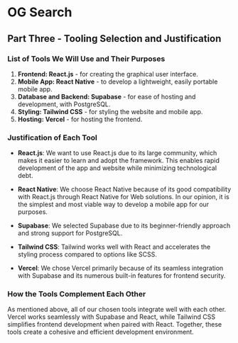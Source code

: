 # OG Search

## Part Three - Tooling Selection and Justification

### List of Tools We Will Use and Their Purposes
1. **Frontend: React.js** - for creating the graphical user interface.
2. **Mobile App: React Native** - to develop a lightweight, easily portable mobile app.
3. **Database and Backend: Supabase** - for ease of hosting and development, with PostgreSQL.
4. **Styling: Tailwind CSS** - for styling the website and mobile app.
5. **Hosting: Vercel** - for hosting the frontend.

### Justification of Each Tool
- **React.js**: We want to use React.js due to its large community, which makes it easier to learn and adopt the framework. This enables rapid development of the app and website while minimizing technological debt.

- **React Native**: We choose React Native because of its good compatibility with React.js through React Native for Web solutions. In our opinion, it is the simplest and most viable way to develop a mobile app for our purposes.

- **Supabase**: We selected Supabase due to its beginner-friendly approach and strong support for PostgreSQL.

- **Tailwind CSS**: Tailwind works well with React and accelerates the styling process compared to options like SCSS.

- **Vercel**: We chose Vercel primarily because of its seamless integration with Supabase and its numerous built-in features for frontend security.

### How the Tools Complement Each Other
As mentioned above, all of our chosen tools integrate well with each other. Vercel works seamlessly with Supabase and React, while Tailwind CSS simplifies frontend development when paired with React. Together, these tools create a cohesive and efficient development environment.
